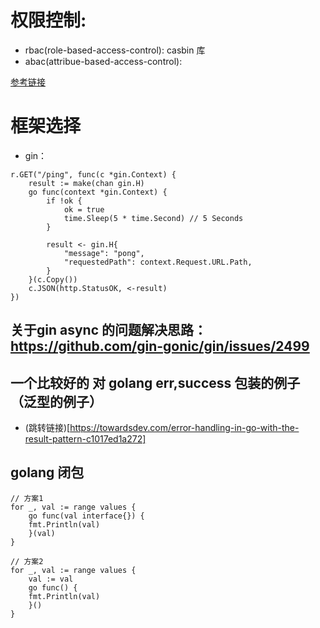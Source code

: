 # 权限控制: 

- rbac(role-based-access-control): casbin 库
- abac(attribue-based-access-control): 

[参考链接](https://freedium.cfd/https%3A%2F%2Fmedium.com%2F%40abhinavv.singh%2Fa-comprehensive-guide-to-authentication-and-authorization-in-go-golang-6f783b4cea18)

# 框架选择

- gin：
``` golang
r.GET("/ping", func(c *gin.Context) {
    result := make(chan gin.H)
    go func(context *gin.Context) {
        if !ok {
            ok = true
            time.Sleep(5 * time.Second) // 5 Seconds
        }

        result <- gin.H{
            "message": "pong",
            "requestedPath": context.Request.URL.Path,
        }
    }(c.Copy())
    c.JSON(http.StatusOK, <-result)
})
```
## 关于gin async 的问题解决思路： https://github.com/gin-gonic/gin/issues/2499

## 一个比较好的 对 golang err,success 包装的例子（泛型的例子）

- (跳转链接)[https://towardsdev.com/error-handling-in-go-with-the-result-pattern-c1017ed1a272]

## golang 闭包
```golang
// 方案1
for _, val := range values {
    go func(val interface{}) {
    fmt.Println(val)
    }(val)
}

// 方案2
for _, val := range values {
    val := val
    go func() {
    fmt.Println(val)
    }()
}

```
